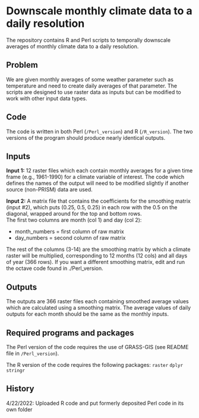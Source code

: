 # Downscale monthly climate data to a daily resolution

The repository contains R and Perl scripts to temporally downscale averages of monthly climate data to a daily resolution.

## Problem
We are given monthly averages of some weather parameter such as temperature and need to create daily averages of that parameter. The scripts are designed to use raster data as inputs but can be modified to work with other input data types.

## Code  
The code is written in both Perl (`/Perl_version`) and R (`/R_version`). The two versions of the program should produce nearly identical outputs.

## Inputs 
 
**Input 1:** 12 raster files which each contain monthly averages for a given time frame (e.g., 1961-1990) for a climate variable of interest. 
The code which defines the names of the output will need to be modified slightly if another source (non-PRISM) data are used.  

**Input 2:** A matrix file that contains the coefficients for the smoothing matrix (input #2), which puts (0.25, 0.5, 0.25) in each row with the 0.5 on the diagonal, wrapped around for the top and bottom rows.   
The first two columns are month (col 1) and day (col 2):    
- month_numbers = first column of raw matrix  
- day_numbers = second column of raw matrix
  
The rest of the columns (3-14) are the smoothing matrix by which a climate raster will be multiplied, corresponding to 12 months (12 cols) and all days of year (366 rows). If you want a different smoothing matrix, edit and run the octave code found in ./Perl_version.

## Outputs
The outputs are 366 raster files each containing smoothed average values which are calculated using a smoothing matrix. The average values of daily outputs for each month should be the same as the monthly inputs.  

## Required programs and packages
The Perl version of the code requires the use of GRASS-GIS (see README file in `/Perl_version`).

The R version of the code requires the following packages:
`raster`
`dplyr`
`stringr`

## History
4/22/2022: Uploaded R code and put formerly deposited Perl code in its own folder